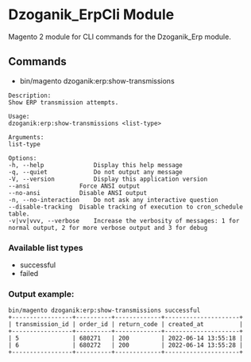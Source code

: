 # Dzoganik_ErpCli Module

Magento 2 module for CLI commands for the Dzoganik_Erp module.

## Commands

- bin/magento dzoganik:erp:show-transmissions

```
Description:
Show ERP transmission attempts.

Usage:
dzoganik:erp:show-transmissions <list-type>

Arguments:
list-type

Options:
-h, --help              Display this help message
-q, --quiet             Do not output any message
-V, --version           Display this application version
--ansi              Force ANSI output
--no-ansi           Disable ANSI output
-n, --no-interaction    Do not ask any interactive question
--disable-tracking  Disable tracking of execution to cron_schedule table.
-v|vv|vvv, --verbose    Increase the verbosity of messages: 1 for normal output, 2 for more verbose output and 3 for debug
```

### Available list types
- successful
- failed

### Output example:
```
bin/magento dzoganik:erp:show-transmissions successful
+-----------------+----------+-------------+---------------------+
| transmission_id | order_id | return_code | created_at          |
+-----------------+----------+-------------+---------------------+
| 5               | 680271   | 200         | 2022-06-14 13:55:18 |
| 6               | 680272   | 200         | 2022-06-14 13:55:28 |
+-----------------+----------+-------------+---------------------+
```
